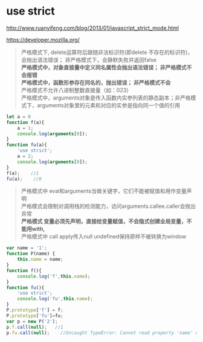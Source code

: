 # use strict

http://www.ruanyifeng.com/blog/2013/01/javascript_strict_mode.html

https://developer.mozilla.org/

> 严格模式下, delete运算符后跟随非法标识符(即delete 不存在的标识符)，会抛出语法错误； 非严格模式下，会静默失败并返回false  
> **严格模式中，对象直接量中定义同名属性会抛出语法错误； 非严格模式不会报错**  
> **严格模式中，函数形参存在同名的，抛出错误； 非严格模式不会**  
> 严格模式不允许八进制整数直接量（如：023）  
> 严格模式中，arguments对象是传入函数内实参列表的静态副本；非严格模式下，arguments对象里的元素和对应的实参是指向同一个值的引用  
```js
let a = 0
function f(a){
	a = 1;
	console.log(arguments[0]);
}
function fu(a){
	'use strict';
	a = 2;
	console.log(arguments[0]);
}
f(a);    //1
fu(a);    //0
```
>严格模式中 eval和arguments当做关键字，它们不能被赋值和用作变量声明  
>严格模式会限制对调用栈的检测能力，访问arguments.callee.caller会抛出异常  
>**严格模式 变量必须先声明，直接给变量赋值，不会隐式创建全局变量，不能用with,**  
>严格模式中 call apply传入null undefined保持原样不被转换为window  
```js
var name = '1';
function P(name) {
	this.name = name;
}
function f(){
	console.log('f',this.name);
}
function fu(){
	'use strict';
	console.log('fu',this.name);
}
P.prototype['f'] = f;
P.prototype['fu']=fu;
var p = new P('2');
p.f.call(null);   //1
p.fu.call(null);	//Uncaught TypeError: Cannot read property 'name' of null
```
